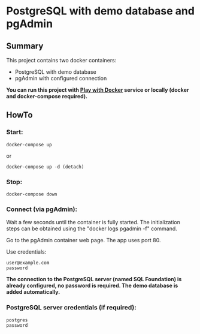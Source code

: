 # PostgreSQL with demo database and pgAdmin
## Summary
This project contains two docker containers:

- PostgreSQL with demo database
- pgAdmin with configured connection

**You can run this project with [Play with Docker](https://labs.play-with-docker.com/ "Play with Docker") service or locally (docker and docker-compose required).**
## HowTo
### Start:
    docker-compose up
or

    docker-compose up -d (detach)
### Stop:
    docker-compose down
### Connect (via pgAdmin):
Wait a few seconds until the container is fully started. The initialization steps can be obtained using the "docker logs pgadmin -f" command.

Go to the pgAdmin container web page. The app uses port 80.

Use credentials:

    user@example.com
    password

**The connection to the PostgreSQL server (named SQL Foundation) is already configured, no password is required. The demo database is added automatically.**
### PostgreSQL server credentials (if required):

    postgres
    password